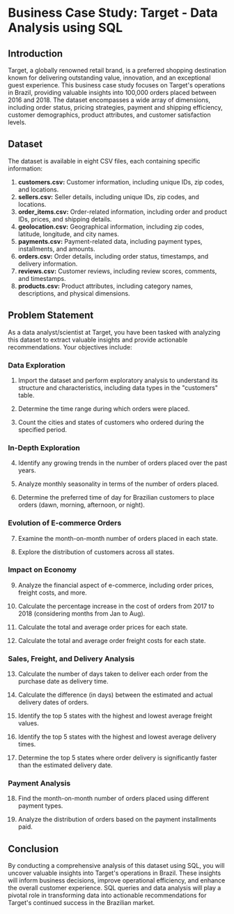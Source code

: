 # Business Case Study: Target - Data Analysis using SQL

## Introduction

Target, a globally renowned retail brand, is a preferred shopping destination known for delivering outstanding value, innovation, and an exceptional guest experience. This business case study focuses on Target's operations in Brazil, providing valuable insights into 100,000 orders placed between 2016 and 2018. The dataset encompasses a wide array of dimensions, including order status, pricing strategies, payment and shipping efficiency, customer demographics, product attributes, and customer satisfaction levels.

## Dataset

The dataset is available in eight CSV files, each containing specific information:

1. **customers.csv:** Customer information, including unique IDs, zip codes, and locations.
2. **sellers.csv:** Seller details, including unique IDs, zip codes, and locations.
3. **order_items.csv:** Order-related information, including order and product IDs, prices, and shipping details.
4. **geolocation.csv:** Geographical information, including zip codes, latitude, longitude, and city names.
5. **payments.csv:** Payment-related data, including payment types, installments, and amounts.
6. **orders.csv:** Order details, including order status, timestamps, and delivery information.
7. **reviews.csv:** Customer reviews, including review scores, comments, and timestamps.
8. **products.csv:** Product attributes, including category names, descriptions, and physical dimensions.

## Problem Statement

As a data analyst/scientist at Target, you have been tasked with analyzing this dataset to extract valuable insights and provide actionable recommendations. Your objectives include:

### Data Exploration

1. Import the dataset and perform exploratory analysis to understand its structure and characteristics, including data types in the "customers" table.

2. Determine the time range during which orders were placed.

3. Count the cities and states of customers who ordered during the specified period.

### In-Depth Exploration

4. Identify any growing trends in the number of orders placed over the past years.

5. Analyze monthly seasonality in terms of the number of orders placed.

6. Determine the preferred time of day for Brazilian customers to place orders (dawn, morning, afternoon, or night).

### Evolution of E-commerce Orders

7. Examine the month-on-month number of orders placed in each state.

8. Explore the distribution of customers across all states.

### Impact on Economy

9. Analyze the financial aspect of e-commerce, including order prices, freight costs, and more.

10. Calculate the percentage increase in the cost of orders from 2017 to 2018 (considering months from Jan to Aug).

11. Calculate the total and average order prices for each state.

12. Calculate the total and average order freight costs for each state.

### Sales, Freight, and Delivery Analysis

13. Calculate the number of days taken to deliver each order from the purchase date as delivery time.

14. Calculate the difference (in days) between the estimated and actual delivery dates of orders.

15. Identify the top 5 states with the highest and lowest average freight values.

16. Identify the top 5 states with the highest and lowest average delivery times.

17. Determine the top 5 states where order delivery is significantly faster than the estimated delivery date.

### Payment Analysis

18. Find the month-on-month number of orders placed using different payment types.

19. Analyze the distribution of orders based on the payment installments paid.

## Conclusion

By conducting a comprehensive analysis of this dataset using SQL, you will uncover valuable insights into Target's operations in Brazil. These insights will inform business decisions, improve operational efficiency, and enhance the overall customer experience. SQL queries and data analysis will play a pivotal role in transforming data into actionable recommendations for Target's continued success in the Brazilian market.

